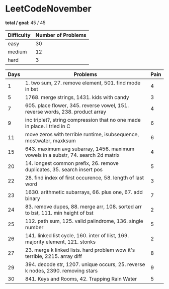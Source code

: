 # LeetCodeNovember

**total / goal**: 45 / 45

| Difficulty     | Number of Problems    |
|--------------- | ---------------       |
| easy           | 30                    |
| medium         | 12                    |
| hard           | 3                     |



| Days | Problems                                                                          | Pain |
| ---- | --------------------------------------------------------------------------------- | ---- |
| 1    | 1. two sum, 27. remove element, 501. find mode in bst                             | 4    |
| 5    | 1768. merge strings, 1431. kids with candy                                        | 3    |
| 7    | 605. place flower, 345. reverse vowel, 151. reverse words, 238. product array     | 4    |
| 9    | inc triplet?, string compression that no one made in place. i tried in C          | 6    |
| 11   | move zeros with terrible runtime, isubsequence, mostwater, maxksum                | 6    |
| 15   | 643. maximum avg subarray, 1456. maximum vowels in a substr, 74. search 2d matrix | 4    |
| 20   | 14. longest common prefix, 26. remove duplicates, 35. search insert pos           | 5    |
| 22   | 28. find index of first occurence, 58. length of last word                        | 3    |
| 23   | 1630. arithmetic subarrays, 66. plus one, 67. add binary                          | 7    |
| 24   | 83. remove dupes, 88. merge arr, 108. sorted arr to bst, 111. min height of bst   | 2    |
| 25   | 112. path sum, 125. valid palindrome, 136. single number                          | 5    |
| 26   | 141. linked list cycle, 160. inter of llist, 169. majority element, 121. stonks   | 2    |
| 27   | 23. merge k linked lists. hard problem wow it's terrible, 2215. array diff        | 8    |
| 29   | 394. decode str, 1207. unique occurs, 25. reverse k nodes, 2390. removing stars   | 9    |
| 30   | 841. Keys and Rooms, 42. Trapping Rain Water                                      | 5    |
